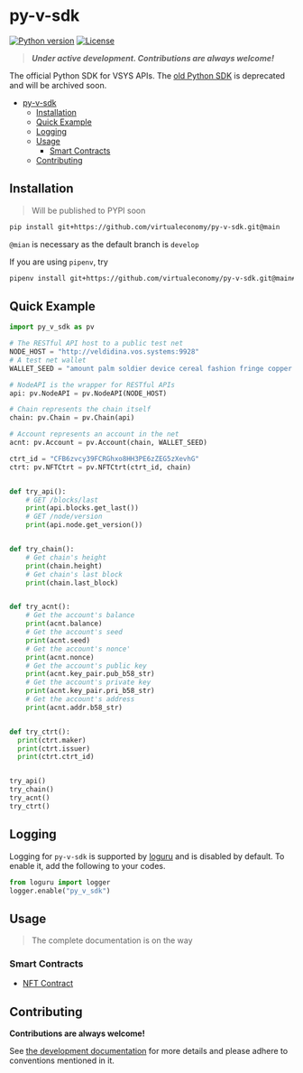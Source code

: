 # py-v-sdk
[![Python version](https://img.shields.io/badge/Python-3.7%2B-blue)](https://www.python.org/downloads/)
[![License](https://img.shields.io/badge/License-BSD_4--Clause-green.svg)](./LICENSE)

> ***Under active development. Contributions are always welcome!***

The official Python SDK for VSYS APIs. The [old Python SDK](https://github.com/virtualeconomy/pyvsystems) is deprecated and will be archived soon.



- [py-v-sdk](#py-v-sdk)
  - [Installation](#installation)
  - [Quick Example](#quick-example)
  - [Logging](#logging)
  - [Usage](#usage)
    - [Smart Contracts](#smart-contracts)
  - [Contributing](#contributing)


## Installation

> Will be published to PYPI soon

```bash
pip install git+https://github.com/virtualeconomy/py-v-sdk.git@main
```

`@mian` is necessary as the default branch is `develop`

If you are using `pipenv`, try

```bash
pipenv install git+https://github.com/virtualeconomy/py-v-sdk.git@main#egg=py_v_sdk
```


## Quick Example

```python
import py_v_sdk as pv

# The RESTful API host to a public test net
NODE_HOST = "http://veldidina.vos.systems:9928"
# A test net wallet
WALLET_SEED = "amount palm soldier device cereal fashion fringe copper huge mansion animal banana ready garment setup"

# NodeAPI is the wrapper for RESTful APIs
api: pv.NodeAPI = pv.NodeAPI(NODE_HOST)

# Chain represents the chain itself
chain: pv.Chain = pv.Chain(api)

# Account represents an account in the net
acnt: pv.Account = pv.Account(chain, WALLET_SEED)

ctrt_id = "CFB6zvcy39FCRGhxo8HH3PE6zZEG5zXevhG"
ctrt: pv.NFTCtrt = pv.NFTCtrt(ctrt_id, chain)


def try_api():
    # GET /blocks/last
    print(api.blocks.get_last())
    # GET /node/version
    print(api.node.get_version())


def try_chain():
    # Get chain's height
    print(chain.height)
    # Get chain's last block
    print(chain.last_block)


def try_acnt():
    # Get the account's balance
    print(acnt.balance)
    # Get the account's seed
    print(acnt.seed)
    # Get the account's nonce'
    print(acnt.nonce)
    # Get the account's public key
    print(acnt.key_pair.pub_b58_str)
    # Get the account's private key
    print(acnt.key_pair.pri_b58_str)
    # Get the account's address
    print(acnt.addr.b58_str)


def try_ctrt():
  print(ctrt.maker)
  print(ctrt.issuer)
  print(ctrt.ctrt_id)


try_api()
try_chain()
try_acnt()
try_ctrt()
```


## Logging
Logging for `py-v-sdk` is supported by [loguru](https://github.com/Delgan/loguru) and is disabled by default.
To enable it, add the following to your codes.

```python
from loguru import logger
logger.enable("py_v_sdk")
```

## Usage

> The complete documentation is on the way

### Smart Contracts
- [NFT Contract](./doc/smart_contract/NFT_contract.md)


## Contributing

**Contributions are always welcome!**

See [the development documentation](./doc/dev.md) for more details and please adhere to conventions mentioned in it.

